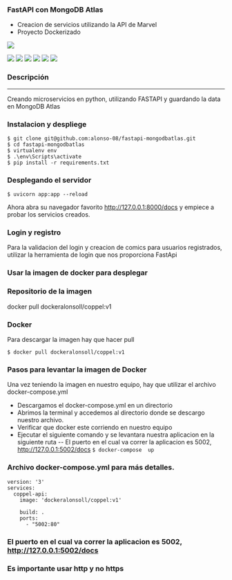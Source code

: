 ### FastAPI con MongoDB Atlas

- Creacion de servicios utilizando la API de Marvel
- Proyecto Dockerizado


![](https://cosasdedevs.com/media/sections/images/fastapi.png)

![](https://img.shields.io/github/stars/pandao/editor.md.svg) ![](https://img.shields.io/github/forks/pandao/editor.md.svg) ![](https://img.shields.io/github/tag/pandao/editor.md.svg) ![](https://img.shields.io/github/release/pandao/editor.md.svg) ![](https://img.shields.io/github/issues/pandao/editor.md.svg) ![](https://img.shields.io/bower/v/editor.md.svg)



### Descripción 

----
Creando microservicios en python, utilizando FASTAPI y guardando la data en MongoDB Atlas<br>

### Instalacion y despliege<br>

`$ git clone git@github.com:alonso-08/fastapi-mongodbatlas.git`<br>
`$ cd fastapi-mongodbatlas`<br>
`$ virtualenv env`<br>
`$ .\env\Scripts\activate  `<br>
`$ pip install -r requirements.txt`<br>

### Desplegando el servidor
`$ uvicorn app:app --reload` </br>

Ahora abra su navegador favorito  http://127.0.0.1:8000/docs y empiece a probar los servicios creados.

### Login y registro
Para la validacion del login y creacion de comics para usuarios registrados, utilizar la herramienta de login que nos proporciona FastApi

### Usar la imagen de docker para desplegar

### Repositorio de la imagen

docker pull dockeralonsoll/coppel:v1

### Docker
Para descargar la imagen hay que hacer pull

`$ docker pull dockeralonsoll/coppel:v1`</br>
### Pasos para levantar la imagen de Docker
Una vez teniendo la imagen en nuestro equipo, hay que utilizar el archivo docker-compose.yml

- Descargamos el docker-compose.yml en un directorio
- Abrimos la terminal y accedemos al directorio donde se descargo nuestro archivo.
- Verificar que docker este corriendo en nuestro equipo
- Ejecutar el siguiente comando  y se levantara nuestra aplicacion en la siguiente ruta
-- El puerto en el cual va correr la aplicacion es 5002, http://127.0.0.1:5002/docs
`$ docker-compose  up`</br>
### Archivo docker-compose.yml para más detalles.
```
version: '3'
services:
  coppel-api:
    image: 'dockeralonsoll/coppel:v1'

    build: .
    ports:
      - "5002:80"
```
### El puerto en el cual va correr la aplicacion es 5002, http://127.0.0.1:5002/docs
### Es importante usar http y no https